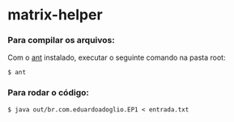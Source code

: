 # matrix-helper

### Para compilar os arquivos:
Com o [ant](https://ant.apache.org/manual/install.html) instalado, executar o seguinte comando na pasta root:

```
$ ant
```

### Para rodar o código:

```
$ java out/br.com.eduardoadoglio.EP1 < entrada.txt
```
